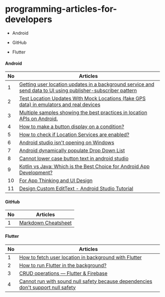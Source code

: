 # programming-articles-for-developers


* Android

- GitHub

+ Flutter

#### Android
No | Articles
--- | ---
1 | [Getting user location updates in a background service and send data to UI using publisher-subscriber pattern](https://medium.com/@msaudi/android-getting-user-location-updates-in-a-background-service-and-draw-location-updates-on-a-map-225589d28cf6)
2 | [Test Location Updates With Mock Locations (fake GPS data) in emulators and real devices](https://medium.com/@msaudi/android-test-location-services-and-gps-with-fake-gps-data-mock-locations-in-emulators-or-real-df211de4d891)
3 | [Multiple samples showing the best practices in location APIs on Android.](https://github.com/android/location-samples)
4 | [How to make a button display on a condition?](https://stackoverflow.com/questions/9994967/android-how-to-make-a-button-display-on-a-condition)
5 | [How to check if Location Services are enabled?](https://stackoverflow.com/questions/10311834/how-to-check-if-location-services-are-enabled)
6 | [Android studio isn't opening on Windows](https://stackoverflow.com/questions/16579334/android-studio-isnt-opening-on-windows)
7 | [Android dynamically populate Drop Down List](https://stackoverflow.com/questions/7818252/android-dynamically-populate-drop-down-list)
8 | [Cannot lower case button text in android studio](https://stackoverflow.com/questions/24880388/cannot-lower-case-button-text-in-android-studio)
9 | [Kotlin vs Java: Which is the Best Choice for Android App Development?](https://medium.com/javarevisited/kotlin-vs-java-which-is-the-best-choice-for-android-app-development-7c9fc782d2c9)
10 | [For App Thinking and UI Design](https://whimsical.com/)
11 | [Design Custom EditText - Android Studio Tutorial](https://www.youtube.com/watch?v=BO5iCL7U6Lc&ab_channel=Stevdza-San)


#### GitHub
No | Articles
--- |--- 
1 | [Markdown Cheatsheet](https://github.com/adam-p/markdown-here/wiki/Markdown-Cheatsheet)


#### Flutter
No | Articles
--- | ---
1 | [How to fetch user location in background with Flutter](https://medium.com/@pierre.sabot/how-to-fetch-user-location-in-background-with-flutter-e3494021bdf5)
2 | [How to run Flutter in the background?](https://medium.com/vrt-digital-studio/flutter-workmanager-81e0cfbd6f6e)
3 | [CRUD operations — Flutter & Firebase](https://medium.com/flutter-community/flutter-firestore-crud-operations-8a7004b97d71)
4 | [Cannot run with sound null safety because dependencies don't support null safety](https://stackoverflow.com/questions/64917744/cannot-run-with-sound-null-safety-because-dependencies-dont-support-null-safety)
